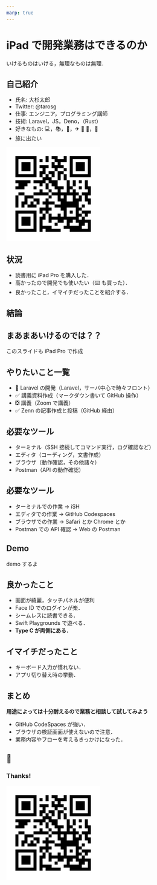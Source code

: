 ```yaml
---
marp: true
---
```


<!--
theme: gaia
class:
 - invert
headingDivider: 2
paginate: true
-->

<!--
_class:
 - lead
 - invert
-->

# iPad で開発業務はできるのか

いけるものはいける，無理なものは無理．

## 自己紹介

- 氏名: 大杉太郎
- Twitter: @tarosg
- 仕事: エンジニア，プログラミング講師
- 技術: Laravel，JS，Deno，（Rust）
- 好きなもの: 💻，📚，🥃，✈ 🚌 🚃，🚮
- 旅に出たい

![bg right:35% width:180px alt text](./img/qr_twitter.png)

## 状況

- 読書用に iPad Pro を購入した．
- 高かったので開発でも使いたい（⌨️ も買った）．
- 良かったこと，イマイチだったことを紹介する．

## 結論

<!--
_class:
 - lead
 - invert
-->

## まあまあいけるのでは？？

このスライドも iPad Pro で作成

<!--
_class:
 - lead
 - invert
-->

## やりたいこと一覧

- 🔼 Laravel の開発（Laravel，サーバ中心で時々フロント）
- ✅ 講義資料作成（マークダウン書いて GitHub 操作）
- ❎ 講義（Zoom で講義）
- ✅ Zenn の記事作成と投稿（GitHub 経由）

## 必要なツール

- ターミナル（SSH 接続してコマンド実行，ログ確認など）
- エディタ（コーディング，文書作成）
- ブラウザ（動作確認，その他諸々）
- Postman（API の動作確認）

## 必要なツール

- ターミナルでの作業 -> iSH
- エディタでの作業 -> GitHub Codespaces
- ブラウザでの作業 -> Safari とか Chrome とか
- Postman での API 確認 -> Web の Postman

## Demo

demo するよ

<!--
_class:
 - lead
 - invert
-->

## 良かったこと

- 画面が綺麗，タッチパネルが便利
- Face ID でのログインが楽．
- シームレスに読書できる．
- Swift Playgrounds で遊べる．
- **Type C が両側にある．**

## イマイチだったこと

- キーボード入力が慣れない．
- アプリ切り替え時の挙動．

## まとめ

**用途によっては十分耐えるので業務と相談して試してみよう**

- GitHub CodeSpaces が強い．
- ブラウザの検証画面が使えないので注意．
- 業務内容やフローを考えるきっかけになった．

## 🥃

<!--
_class:
 - lead
 - invert
-->

### Thanks!

![width:180px alt text](./img/qr_twitter.png)

